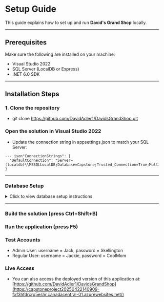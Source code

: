 # Setup Guide

This guide explains how to set up and run **David's Grand Shop** locally.

---

## Prerequisites

Make sure the following are installed on your machine:

- Visual Studio 2022  
- SQL Server (LocalDB or Express)  
- .NET 6.0 SDK  

---

## Installation Steps

### 1. Clone the repository

- git clone https://github.com/DavidAdler1/DavidsGrandShop.git


### Open the solution in Visual Studio 2022
- Update the connection string in appsettings.json to match your SQL Server:

```
--- json"ConnectionStrings": {
  "DefaultConnection": "Server=(localdb)\\MSSQLLocalDB;Database=Capstone;Trusted_Connection=True;MultipleActiveResultSets=true"
}
```

--- 
### Database Setup
<details>
<summary>Click to view database setup instructions</summary>

Create a new database named Capstone in SQL Server
Execute the following SQL scripts to create the required tables:
```
SQL
CREATE TABLE Orders (
    Id INT PRIMARY KEY IDENTITY,
    UserName NVARCHAR(100) NOT NULL,
    OrderDate DATETIME NOT NULL
);

CREATE TABLE OrderItems (
    Id INT PRIMARY KEY IDENTITY,
    OrderId INT FOREIGN KEY REFERENCES Orders(Id),
    ProductId INT NOT NULL,
    Quantity INT NOT NULL,
    Price DECIMAL(18, 2) NOT NULL
);

CREATE TABLE [dbo].[Product] (
    [Id]          INT             NOT NULL,
    [Name]        NVARCHAR (50)   NULL,
    [Price]       DECIMAL (18, 2) NULL,
    [Description] NVARCHAR (500)  NULL,
    [Quantity]    INT             DEFAULT ((0)) NOT NULL,
    PRIMARY KEY CLUSTERED ([Id] ASC)
);

CREATE TABLE [dbo].[RegistrationMain] (
    [Id]           INT            IDENTITY (1, 1) NOT NULL,
    [FirstName]    NVARCHAR (50)  NOT NULL,
    [LastName]     NVARCHAR (50)  NOT NULL,
    [Sex]          NVARCHAR (10)  NULL,
    [Age]          INT            NULL,
    [State]        NVARCHAR (50)  NULL,
    [Email]        NVARCHAR (255) NOT NULL,
    [Username]     NVARCHAR (50)  NOT NULL,
    [PasswordHash] NVARCHAR (255) NOT NULL,
    [isAdmin]      BIT            DEFAULT ((0)) NULL,
    PRIMARY KEY CLUSTERED ([Id] ASC),
    UNIQUE NONCLUSTERED ([Username] ASC)
);
```
```
Add sample users for testing:

sql-- Insert admin user

INSERT INTO [dbo].[RegistrationMain] ([FirstName], [LastName], [Sex], [Age], [State], [Email], [Username], [PasswordHash], [isAdmin])
VALUES ('Admin', 'User', 'Male', 25, 'Arizona', 'davidadler28@gmail.com', 'Jack', 'Skellington', 1);

-- Insert regular user

INSERT INTO [dbo].[RegistrationMain] ([FirstName], [LastName], [Sex], [Age], [State], [Email], [Username], [PasswordHash], [isAdmin])
VALUES ('Regular', 'User', 'Female', 25, 'California', 'Jackie@AoL.com', 'Jackie', 'CoolMom', 0);
```
</details>

---

### Build the solution (press Ctrl+Shift+B)
### Run the application (press F5)

### Test Accounts

- Admin User: username = Jack, password = Skellington
- Regular User: username = Jackie, password = CoolMom

### Live Access
- You can also access the deployed version of this application at:
[https://github.com/DavidAdler1/DavidsGrandShop](https://capstoneproject20250422140909-fxf3hfdrcrg5eshr.canadacentral-01.azurewebsites.net/)
